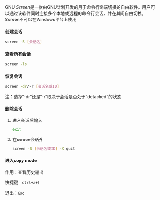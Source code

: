 GNU *Screen*是一款由GNU计划开发的用于命令行终端切换的自由软件。用户可以通过该软件同时连接多个本地或远程的命令行会话，并在其间自由切换。Screen不可以在Windows平台上使用



#### 创建会话

```bash
screen -S [会话名]
```



#### 查看所有会话

```bash
screen -ls
```



#### 恢复会话

```bash
screen -dr/-r [会话名或ID]
```

注：选择”-dr“还是”-r“取决于会话是否处于”detached“的状态



#### 删除会话

1. 进入会话后输入

   ```bash
   exit
   ```

2. 在screen会话外

   ```bash
   screen -S [会话名或ID] -X quit
   ```

   



#### 进入copy mode

作用：查看历史输出

快捷键：`ctrl+a+[`

退出：`Esc`





